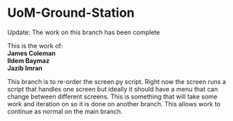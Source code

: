 # UoM-Ground-Station

Update: The work on this branch has been complete

This is the work of:   
**James Coleman**   
**Ildem Baymaz**   
**Jazib Imran**   

This branch is to re-order the screen.py script. Right now the screen runs a script that handles one screen but ideally it should have a menu that can change between different screens.
This is something that will take some work and iteration on so it is done on another branch. This allows work to continue as normal on the main branch.
